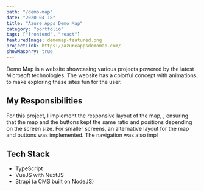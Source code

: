 ```yaml
---
path: "/demo-map"
date: "2020-04-18"
title: "Azure Apps Demo Map"
category: "portfolio"
tags: ["frontend", "react"]
featuredImage: demomap-featured.png
projectLink: https://azureappsdemomap.com/
showMasonry: true
---
```


Demo Map is a website showcasing various projects powered by the latest Microsoft technologies. The website has a colorful concept with animations, to make exploring these sites fun for the user.

## My Responsibilities

For this project, I implement the responsive layout of the map, , ensuring that the map and the buttons kept the same ratio and positions depending on the screen size. For smaller screens, an alternative layout for the map and buttons was implemented. The navigation was also impl

## Tech Stack

- TypeScript
- VueJS with NuxtJS
- Strapi (a CMS built on NodeJS)
